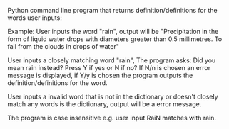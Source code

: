 Python command line program that returns definition/definitions for the words user inputs:

Example:
User inputs the word "rain", output will be "Precipitation in the form of liquid water drops with diameters greater than 0.5 millimetres. To fall from the clouds in drops of water"

User inputs a closely matching word "rain", The program asks:  Did you mean rain instead?
Press Y if yes or N if no? If N/n is chosen an error message is displayed, if Y/y is chosen the program outputs the definition/definitions for the word.

User inputs a invalid word that is not in the dictionary or doesn't closely match any words is the dictionary, output will be a error message.

The program is case insensitive e.g. user input RaiN matches with rain.
